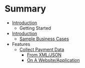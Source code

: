 # Summary

* [Introduction](README.md)
   * Getting Started
* [Introduction](intro.md)
   * [Sample Business Cases](sample_business_cases.md)
* Features
   * [Collect Payment Data](collect_payment_data.md)
       * [From XML/JSON](webservice.md)
       * [On A Website/Application](website-application.md)

